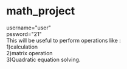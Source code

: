 # math_project
username="user"
<br> 
pssword="21"
<br>
This will be useful to perform operations  like :
<br>
1)calculation   
<brr>
2)matrix operation 
<br>
3)Quadratic equation solving.
